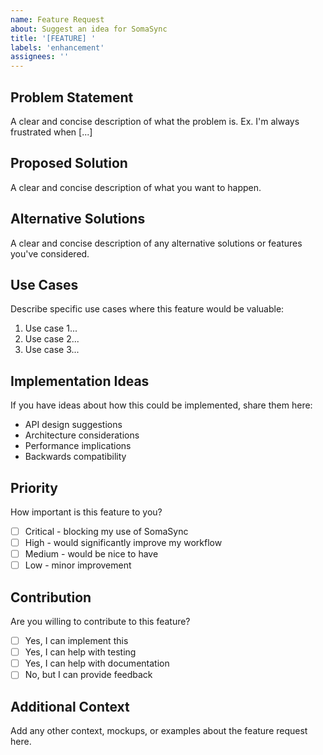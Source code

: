 ```yaml
---
name: Feature Request
about: Suggest an idea for SomaSync
title: '[FEATURE] '
labels: 'enhancement'
assignees: ''
---
```


## Problem Statement

A clear and concise description of what the problem is. Ex. I'm always frustrated when [...]

## Proposed Solution

A clear and concise description of what you want to happen.

## Alternative Solutions

A clear and concise description of any alternative solutions or features you've considered.

## Use Cases

Describe specific use cases where this feature would be valuable:

1. Use case 1...
2. Use case 2...
3. Use case 3...

## Implementation Ideas

If you have ideas about how this could be implemented, share them here:

- API design suggestions
- Architecture considerations
- Performance implications
- Backwards compatibility

## Priority

How important is this feature to you?

- [ ] Critical - blocking my use of SomaSync
- [ ] High - would significantly improve my workflow
- [ ] Medium - would be nice to have
- [ ] Low - minor improvement

## Contribution

Are you willing to contribute to this feature?

- [ ] Yes, I can implement this
- [ ] Yes, I can help with testing
- [ ] Yes, I can help with documentation
- [ ] No, but I can provide feedback

## Additional Context

Add any other context, mockups, or examples about the feature request here.